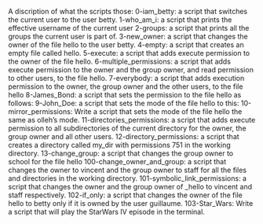 A discription of what the scripts those:
0-iam_betty: a script that switches the current user to the user betty.
1-who_am_i:  a script that prints the effective username of the current user
2-groups: a script that prints all the groups the current user is part of.
3-new_owner: a script that changes the owner of the file hello to the user betty.
4-empty: a script that creates an empty file called hello.
5-execute: a script that adds execute permission to the owner of the file hello.
6-multiple_permissions: a script that adds execute permission to the owner and the group owner, and read permission to other users, to the file hello.
7-everybody: a script that adds execution permission to the owner, the group owner and the other users, to the file hello
8-James_Bond: a script that sets the permission to the file hello as follows:
9-John_Doe: a script that sets the mode of the file hello to this:
10-mirror_permissions: Write a script that sets the mode of the file hello the same as olleh’s mode.
11-directories_permissions: a script that adds execute permission to all subdirectories of the current directory for the owner, the group owner and all other users.
12-directory_permissions: a script that creates a directory called my_dir with permissions 751 in the working directory.
13-change_group: a script that changes the group owner to school for the file hello
100-change_owner_and_group:  a script that changes the owner to vincent and the group owner to staff for all the files and directories in the working directory.
101-symbolic_link_permissions:  a script that changes the owner and the group owner of _hello to vincent and staff respectively.
102-if_only: a script that changes the owner of the file hello to betty only if it is owned by the user guillaume.
103-Star_Wars: Write a script that will play the StarWars IV episode in the terminal.